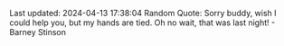 Last updated: 2024-04-13 17:38:04
Random Quote: Sorry buddy, wish I could help you, but my hands are tied. Oh no wait, that was last night! - Barney Stinson